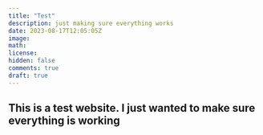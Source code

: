 ```yaml
---
title: "Test"
description: just making sure everything works
date: 2023-08-17T12:05:05Z
image: 
math: 
license: 
hidden: false
comments: true
draft: true
---
```


This is a test website. I just wanted to make sure everything is working
---
